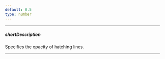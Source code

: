 ```yaml
---
default: 0.5
type: number
---
```

---
##### shortDescription
Specifies the opacity of hatching lines.

---
